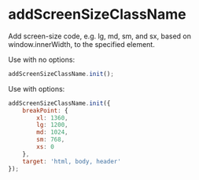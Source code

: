 # addScreenSizeClassName
Add screen-size code, e.g. lg, md, sm, and sx, based on window.innerWidth, to the specified element.

Use with no options:
```javascript
addScreenSizeClassName.init();
```

Use with options:
```javascript
addScreenSizeClassName.init({
    breakPoint: {
        xl: 1360,
        lg: 1200,
        md: 1024,
        sm: 768,
        xs: 0
    },
    target: 'html, body, header'
});
```
